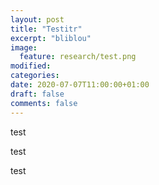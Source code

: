 ```yaml
---
layout: post
title: "Testitr"
excerpt: "bliblou"
image:
  feature: research/test.png
modified:
categories:
date: 2020-07-07T11:00:00+01:00
draft: false
comments: false
---
```




test

test

test